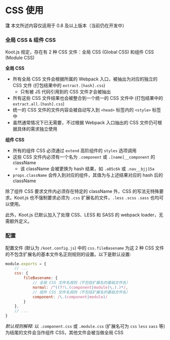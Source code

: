 # CSS 使用

**注** 本文所述内容仅适用于 0.8 及以上版本（当前仍在开发中）

### 全局 CSS & 组件 CSS

Koot.js 规定，存在有 2 种 CSS 文件：全局 CSS (Global CSS) 和组件 CSS (Module CSS)

**全局 CSS**

- 所有全局 CSS 文件会根据所属的 Webpack 入口，被抽出为对应的独立的 CSS 文件 (打包结果中的 `extract.[hash].css`)
  - 只有被 JS 代码引用到的 CSS 文件才会被抽出
- 所有这些 CSS 文件结果也会被整合到一个统一的 CSS 文件中 (打包结果中的 `extract.all.[hash].css`)
- 统一的 CSS 文件的文件内容会被自动写入到 `<head>` 标签内的 `<style>` 标签中
- 虽然通常情况下已无需要，不过根据 Webpack 入口抽出的 CSS 文件仍可根据具体的需求独立使用

**组件 CSS**

- 所有的组件 CSS 必须通过 `extend` 高阶组件的 `styles` 选项调用
- 这些 CSS 文件内必须有一个名为 `.component` 或 `.[name]__component` 的 className
  - 该 className 会被更换为 hash 结果，如 `.a85c6k` 或 `.nav__bjj15a`
- `props.className` 会传入到对应的组件，其值为与上述结果对应的 hash 后的 className

除了组件 CSS 要求文件内必须存在特定的 className 外，CSS 的写法无特殊要求。Koot.js 也不强制要求必须为 `.css` 扩展名的文件，`.less` `.scss` `.sass` 也均可以使用。

此外，Koot.js 已默认加入了处理 CSS、LESS 和 SASS 的 webpack loader，无需额外定义。

### 配置

配置文件 (默认为 `/koot.config.js`) 中的 `css.fileBasename` 为这 2 种 CSS 文件的不包含扩展名的基本文件名正则规则的设置。以下是默认设置: 

```javascript
module.exports = {
    // ...
    css: {
        fileBasename: {
            // 全局 CSS 文件名规则（不包括扩展名的基础文件名）
            normal: /^((?!\.(component|module)\.).)*/,
            // 组件 CSS 文件名规则（不包括扩展名的基础文件名）
            component: /\.(component|module)/
        }
    },
    // ...
}
```

_默认规则解释:_ 以 `.component.css` 或 `.module.css` (扩展名可为 `css` `less` `sass` 等) 为结尾的文件会当作组件 CSS，其他文件会被当做全局 CSS

